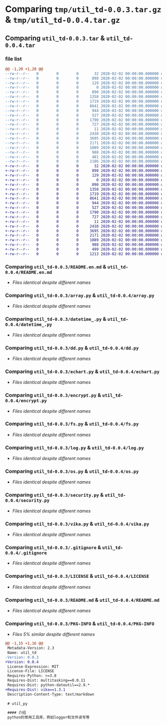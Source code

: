 # Comparing `tmp/util_td-0.0.3.tar.gz` & `tmp/util_td-0.0.4.tar.gz`

## Comparing `util_td-0.0.3.tar` & `util_td-0.0.4.tar`

### file list

```diff
@@ -1,20 +1,20 @@
--rw-r--r--   0        0        0       32 2020-02-02 00:00:00.000000 util_td-0.0.3/.git
--rw-r--r--   0        0        0      898 2020-02-02 00:00:00.000000 util_td-0.0.3/README.en.md
--rw-r--r--   0        0        0      129 2020-02-02 00:00:00.000000 util_td-0.0.3/__about__.py
--rw-r--r--   0        0        0        0 2020-02-02 00:00:00.000000 util_td-0.0.3/__init__.py
--rw-r--r--   0        0        0      890 2020-02-02 00:00:00.000000 util_td-0.0.3/array.py
--rw-r--r--   0        0        0     1358 2020-02-02 00:00:00.000000 util_td-0.0.3/datetime_.py
--rw-r--r--   0        0        0     1719 2020-02-02 00:00:00.000000 util_td-0.0.3/dd.py
--rw-r--r--   0        0        0     8641 2020-02-02 00:00:00.000000 util_td-0.0.3/echart.py
--rw-r--r--   0        0        0      944 2020-02-02 00:00:00.000000 util_td-0.0.3/encrypt.py
--rw-r--r--   0        0        0      527 2020-02-02 00:00:00.000000 util_td-0.0.3/fs.py
--rw-r--r--   0        0        0     1790 2020-02-02 00:00:00.000000 util_td-0.0.3/log.py
--rw-r--r--   0        0        0      727 2020-02-02 00:00:00.000000 util_td-0.0.3/os.py
--rw-r--r--   0        0        0       11 2020-02-02 00:00:00.000000 util_td-0.0.3/requirements.txt
--rw-r--r--   0        0        0     2438 2020-02-02 00:00:00.000000 util_td-0.0.3/security.py
--rw-r--r--   0        0        0     3695 2020-02-02 00:00:00.000000 util_td-0.0.3/vika.py
--rw-r--r--   0        0        0     2171 2020-02-02 00:00:00.000000 util_td-0.0.3/.gitignore
--rw-r--r--   0        0        0     1089 2020-02-02 00:00:00.000000 util_td-0.0.3/LICENSE
--rw-r--r--   0        0        0      988 2020-02-02 00:00:00.000000 util_td-0.0.3/README.md
--rw-r--r--   0        0        0      481 2020-02-02 00:00:00.000000 util_td-0.0.3/pyproject.toml
--rw-r--r--   0        0        0     1186 2020-02-02 00:00:00.000000 util_td-0.0.3/PKG-INFO
+-rw-r--r--   0        0        0       32 2020-02-02 00:00:00.000000 util_td-0.0.4/.git
+-rw-r--r--   0        0        0      898 2020-02-02 00:00:00.000000 util_td-0.0.4/README.en.md
+-rw-r--r--   0        0        0      129 2020-02-02 00:00:00.000000 util_td-0.0.4/__about__.py
+-rw-r--r--   0        0        0        0 2020-02-02 00:00:00.000000 util_td-0.0.4/__init__.py
+-rw-r--r--   0        0        0      890 2020-02-02 00:00:00.000000 util_td-0.0.4/array.py
+-rw-r--r--   0        0        0     1358 2020-02-02 00:00:00.000000 util_td-0.0.4/datetime_.py
+-rw-r--r--   0        0        0     1719 2020-02-02 00:00:00.000000 util_td-0.0.4/dd.py
+-rw-r--r--   0        0        0     8641 2020-02-02 00:00:00.000000 util_td-0.0.4/echart.py
+-rw-r--r--   0        0        0      944 2020-02-02 00:00:00.000000 util_td-0.0.4/encrypt.py
+-rw-r--r--   0        0        0      527 2020-02-02 00:00:00.000000 util_td-0.0.4/fs.py
+-rw-r--r--   0        0        0     1790 2020-02-02 00:00:00.000000 util_td-0.0.4/log.py
+-rw-r--r--   0        0        0      727 2020-02-02 00:00:00.000000 util_td-0.0.4/os.py
+-rw-r--r--   0        0        0       11 2020-02-02 00:00:00.000000 util_td-0.0.4/requirements.txt
+-rw-r--r--   0        0        0     2438 2020-02-02 00:00:00.000000 util_td-0.0.4/security.py
+-rw-r--r--   0        0        0     3695 2020-02-02 00:00:00.000000 util_td-0.0.4/vika.py
+-rw-r--r--   0        0        0     2171 2020-02-02 00:00:00.000000 util_td-0.0.4/.gitignore
+-rw-r--r--   0        0        0     1089 2020-02-02 00:00:00.000000 util_td-0.0.4/LICENSE
+-rw-r--r--   0        0        0      988 2020-02-02 00:00:00.000000 util_td-0.0.4/README.md
+-rw-r--r--   0        0        0      499 2020-02-02 00:00:00.000000 util_td-0.0.4/pyproject.toml
+-rw-r--r--   0        0        0     1213 2020-02-02 00:00:00.000000 util_td-0.0.4/PKG-INFO
```

### Comparing `util_td-0.0.3/README.en.md` & `util_td-0.0.4/README.en.md`

 * *Files identical despite different names*

### Comparing `util_td-0.0.3/array.py` & `util_td-0.0.4/array.py`

 * *Files identical despite different names*

### Comparing `util_td-0.0.3/datetime_.py` & `util_td-0.0.4/datetime_.py`

 * *Files identical despite different names*

### Comparing `util_td-0.0.3/dd.py` & `util_td-0.0.4/dd.py`

 * *Files identical despite different names*

### Comparing `util_td-0.0.3/echart.py` & `util_td-0.0.4/echart.py`

 * *Files identical despite different names*

### Comparing `util_td-0.0.3/encrypt.py` & `util_td-0.0.4/encrypt.py`

 * *Files identical despite different names*

### Comparing `util_td-0.0.3/fs.py` & `util_td-0.0.4/fs.py`

 * *Files identical despite different names*

### Comparing `util_td-0.0.3/log.py` & `util_td-0.0.4/log.py`

 * *Files identical despite different names*

### Comparing `util_td-0.0.3/os.py` & `util_td-0.0.4/os.py`

 * *Files identical despite different names*

### Comparing `util_td-0.0.3/security.py` & `util_td-0.0.4/security.py`

 * *Files identical despite different names*

### Comparing `util_td-0.0.3/vika.py` & `util_td-0.0.4/vika.py`

 * *Files identical despite different names*

### Comparing `util_td-0.0.3/.gitignore` & `util_td-0.0.4/.gitignore`

 * *Files identical despite different names*

### Comparing `util_td-0.0.3/LICENSE` & `util_td-0.0.4/LICENSE`

 * *Files identical despite different names*

### Comparing `util_td-0.0.3/README.md` & `util_td-0.0.4/README.md`

 * *Files identical despite different names*

### Comparing `util_td-0.0.3/PKG-INFO` & `util_td-0.0.4/PKG-INFO`

 * *Files 5% similar despite different names*

```diff
@@ -1,15 +1,16 @@
 Metadata-Version: 2.3
 Name: util_td
-Version: 0.0.3
+Version: 0.0.4
 License-Expression: MIT
 License-File: LICENSE
 Requires-Python: >=3.8
 Requires-Dist: multitasking==0.0.11
 Requires-Dist: python-dateutil==2.9.*
+Requires-Dist: vika==1.3.1
 Description-Content-Type: text/markdown
 
 # util_py
 
 #### 介绍
 python的常用工具库，例如logger和文件读写等
```

